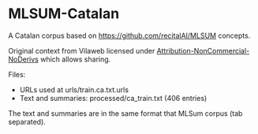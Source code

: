 # MLSUM-Catalan
A Catalan corpus based on https://github.com/recitalAI/MLSUM concepts.

Original context from Vilaweb licensed under [Attribution-NonCommercial-NoDerivs](https://creativecommons.org/licenses/by-nc-nd/3.0/deed.ca) which allows sharing.

Files:
* URLs used at urls/train.ca.txt.urls
* Text and summaries: processed/ca_train.txt (406 entries)

The text and summaries are in the same format that MLSum corpus (tab separated).


